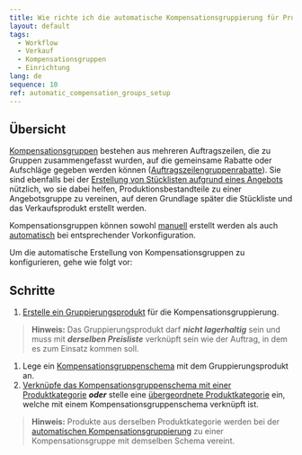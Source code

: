 ```yaml
---
title: Wie richte ich die automatische Kompensationsgruppierung für Produktkategorien ein?
layout: default
tags:
  - Workflow
  - Verkauf
  - Kompensationsgruppen
  - Einrichtung
lang: de
sequence: 10
ref: automatic_compensation_groups_setup
---
```


## Übersicht
[Kompensationsgruppen](Rabattformen_in_metasfresh) bestehen aus mehreren Auftragszeilen, die zu Gruppen zusammengefasst wurden, auf die gemeinsame Rabatte oder Aufschläge gegeben werden können ([Auftragszeilengruppenrabatte](Auftragszeilengruppenrabatt)). Sie sind ebenfalls bei der [Erstellung von Stücklisten aufgrund eines Angebots](Stueckliste_bei_Auftragsgenerierung) nützlich, wo sie dabei helfen, Produktionsbestandteile zu einer Angebotsgruppe zu vereinen, auf deren Grundlage später die Stückliste und das Verkaufsprodukt erstellt werden.

Kompensationsgruppen können sowohl [manuell](Kompensationsgruppen_manuell_erstellen) erstellt werden als auch [automatisch](Kompensationsgruppen_automatisch_erstellen) bei entsprechender Vorkonfiguration.

Um die automatische Erstellung von Kompensationsgruppen zu konfigurieren, gehe wie folgt vor:

## Schritte
1. [Erstelle ein Gruppierungsprodukt](Gruppierungsprodukt_anlegen) für die Kompensationsgruppierung.
 >**Hinweis:** Das Gruppierungsprodukt darf ***nicht lagerhaltig*** sein und muss mit ***derselben Preisliste*** verknüpft sein wie der Auftrag, in dem es zum Einsatz kommen soll.

1. Lege ein [Kompensationsgruppenschema](Kompensationsgruppenschema_anlegen) mit dem Gruppierungsprodukt an.
1. [Verknüpfe das Kompensationsgruppenschema mit einer Produktkategorie](Kompensationsgruppenschema_Produktkategorie) ***oder*** stelle eine [übergeordnete Produktkategorie](Uebergeordnete_Produktkategorie) ein, welche mit einem Kompensationsgruppenschema verknüpft ist.
 >**Hinweis:** Produkte aus derselben Produktkategorie werden bei der [automatischen Kompensationsgruppierung](Kompensationsgruppen_automatisch_erstellen) zu einer Kompensationsgruppe mit demselben Schema vereint.
